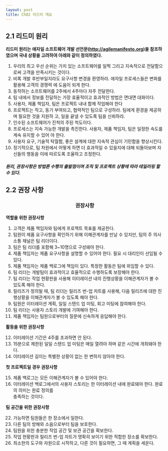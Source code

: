 ```yaml
---
layout: post
title: Ch02 리드미 개요
---
```

## 2.1 리드미 원리
**리드미 원리는 애자일 소프트웨어 개발 선언문(http://agilemanifesto.org)을 참조하였으며 국내 상황을
고려하여 아래와 같이 정의하였다.**
  
1. 우리의 최고 우선 순위는 가치 있는 소프트웨어를 일찍 그리고 지속적으로 전달함으로써 고객을 만족시키는 것이다.
2. 비록 개발 후반부일지라도 요구사항 변경을 환영하라. 애자일 프로세스들은 변화를 활용해 고객의 경쟁력
에 도움이 되게 한다.
3. 동작하는 소프트웨어를 2주에서 4주마다 자주 전달한다.
4. 팀 내에서 정보를 전달하는 가장 효율적이고 효과적인 방법은 면대면 대화이다.
5. 사용자, 제품 책임자, 팀은 프로젝트 내내 함께 작업해야 한다
6. 프로젝트는 작고, 동기 부여되고, 협력적인 팀으로 구성하라. 팀에게 환경을 제공하며 필요한 것을 지원하
고, 일을 끝낼 수 있도록 팀을 신뢰하라.
7. 인수된 소프트웨어가 진척의 주된 척도이다.
8. 프로세스는 지속 가능한 개발을 촉진한다. 사용자, 제품 책임자, 팀은 일정한 속도를 계속 유지할 수 있어
야 한다.
9. 사용자 요구, 기술적 탁월함, 좋은 설계에 대한 지속적 관심이 기민함을 향상시킨다.
10. 정기적으로, 팀 차원에서 어떻게 하면 더 효과적일 수 있을지에 대해 되돌아보며 자신들의 행동을 이에
따르도록 조율하고 조정한다. 
  
##### 원리, 권장사항은 방법론 수행의 출발점이며 조직 및 프로젝트 상황에 따라 테일러링 할 수 있다.
  
## 2.2 권장 사항
  
### <center>권장사항</center>
  
**역할을 위한 권장사항**
1. 고객은 제품 책임자와 팀에게 프로젝트 목표를 제공한다.
2. 팀원이 제품 요구사항을 확인하기 위해 이해관계자를 만날 수 있지만, 팀의 주 의사소통 채널은 팀 리더이다.
3. 팀은 팀 리더를 포함해 3~10명으로 구성돼야 한다.
4. 제품 책임자는 제품 요구사항을 설명할 수 있어야 한다. 필요 시 대리인이 선임될 수 있다.
5. 제품 책임자는 제품 백로그에 책임이 있다. 특정한 활동은 팀에 위임할 수 있다.
6. 팀 리더는 개발팀이 효과적이고 효율적으로 수행하도록 보장해야 한다.
7. 팀 리더는 작업 현황판을 사용해 이터레이션 내의 진행상황을 이해관계자가 볼 수 있도록 해야 한다.
8. 릴리즈가 정의될 때, 팀 리더는 릴리즈 번-업 차트를 사용해, 다음 릴리즈에 대한 진행상황을 이해관계자가
볼 수 있도록 해야 한다.
9. 팀원은 이터레이션 계획, 일일 스탠드 업 미팅, 회고 미팅에 참여해야 한다.
10. 팀 리더는 사용자 스토리 개발에 기여해야 한다.
11. 제품 책임자는 팀원으로부터의 질문에 신속하게 응답해야 한다.
  
**활동을 위한 권장사항** 
   
12. 이터레이션 기간은 4주를 초과하면 안 된다.
13. 15분으로 제한된 일일 스탠드 업 미팅은 매일 열려야 하며 같은 시간에 개최돼야 한다.
14. 이터레이션 길이는 특별한 상황이 없는 한 변하지 않아야 한다.
  
**첫 프로젝트일 경우 권장사항**
  
15. 제품 백로그는 모든 이해관계자가 볼 수 있어야 한다.
16. 이터레이션 백로그에서의 사용자 스토리는 한 이터레이션 내에 완료돼야 한다. 완료의 의미는 완료 정의를<br/>
충족하는 것이다.
  
**팀 공간을 위한 권장사항**
  
22. 가능하면 팀원들은 한 장소에서 일한다.
23. 다른 팀의 방해와 소음으로부터 팀을 보호한다.
24. 팀원을 위한 충분한 작업 공간 및 보관 공간을 확보한다.
25. 작업 현황판과 릴리즈 번-업 차트가 명확히 보이기 위한 적합한 장소를 확보한다.
26. 최소한의 도구와 자원으로 시작하고, 다른 것이 필요하면, 그 때 계획을 세운다.
